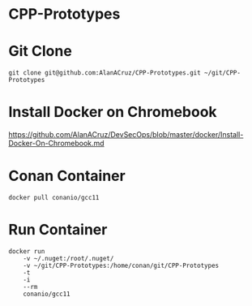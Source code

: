 # CPP-Prototypes

# Git Clone
```
git clone git@github.com:AlanACruz/CPP-Prototypes.git ~/git/CPP-Prototypes
```

# Install Docker on Chromebook
https://github.com/AlanACruz/DevSecOps/blob/master/docker/Install-Docker-On-Chromebook.md

# Conan Container
```
docker pull conanio/gcc11
```

# Run Container
```
docker run
    -v ~/.nuget:/root/.nuget/
    -v ~/git/CPP-Prototypes:/home/conan/git/CPP-Prototypes
    -t
    -i
    --rm
    conanio/gcc11
```
